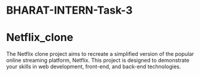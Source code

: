 # BHARAT-INTERN-Task-3
# Netflix_clone
The Netflix clone project aims to recreate a simplified version of the popular online streaming platform, Netflix. This project is designed to demonstrate your skills in web development, front-end, and back-end technologies. 
